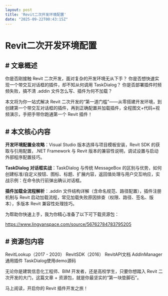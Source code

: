 ```yaml
---
layout: post
title: 'Revit二次开发环境配置'
date: "2025-09-22T00:43:15Z"
---
```

Revit二次开发环境配置
=============

\# 文章概述
-------

你是否刚接触 Revit 二次开发，面对复杂的开发环境无从下手？ 你是否想快速实现一个带交互对话框的插件，却不知从何调用 TaskDialog？ 你是否部署插件时频频失败，搞不清 .addin 文件怎么写、插件为何不加载？

本文将为你一站式解决 Revit 二次开发的“第一道门槛”——从零搭建开发环境，到创建第一个带交互对话框的插件，再到正确配置并加载插件，全程图文+代码+视频演示，手把手带你跑通第一个 Revit 插件！

\# 本文核心内容
---------

**开发环境配置全攻略**：Visual Studio 版本选择与项目模板安装，Revit SDK 的获取与引用配置，.NET Framework 与 Revit 版本的兼容性说明，调试设置与启动外部程序配置技巧。

**TaskDialog 对话框实战**：TaskDialog 与传统 MessageBox 的区别与优势，如何创建标准/自定义按钮、图标、标题、扩展内容，返回值处理与用户交互响应，实战示例：在命令执行前弹出确认对话框。

**插件加载全流程解析**：.addin 文件结构详解（含命名规范、路径配置），插件注册机制与 Revit 启动加载流程，常见加载失败原因排查（权限、路径、签名、版本），多版本 Revit 兼容性处理技巧。

为帮助你快速上手，我为你精心准备了以下可下载资源包：

https://www.lingyanspace.com/source/56762784783795205

\# 资源包内容
--------

RevitLookup（2017 - 2020） RevitSDK（2016） RevitAPI文档 AddInManager通用插件 TaskDialog使用demo源码

无论你是建筑信息化工程师、BIM 开发者，还是高校学生，只要你想踏入 Revit 二次开发的大门，这篇文章 + 资源包，就是你最坚实的“第一块垫脚石”。

马上阅读，开启你的 Revit 插件开发之旅！